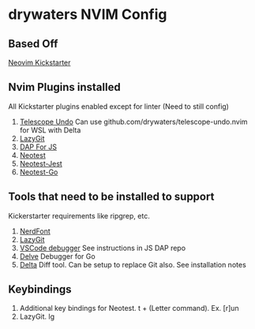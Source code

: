 # drywaters NVIM Config

## Based Off
[Neovim Kickstarter](https://github.com/nvim-lua/kickstart.nvim)

## Nvim Plugins installed
All Kickstarter plugins enabled except for linter (Need to still config)
1. [Telescope Undo](https://github.com/debugloop/telescope-undo.nvim) Can use github.com/drywaters/telescope-undo.nvim for WSL with Delta
2. [LazyGit](https://github.com/kdheepak/lazygit.nvim)
3. [DAP For JS](https://github.com/mxsdev/nvim-dap-vscode-js)
4. [Neotest](https://github.com/nvim-neotest/neotest)
5. [Neotest-Jest](https://github.com/nvim-neotest/neotest-jest)
6. [Neotest-Go](https://github.com/nvim-neotest/neotest-go)

## Tools that need to be installed to support
Kickerstarter requirements like ripgrep, etc.
1. [NerdFont](https://www.nerdfonts.com/font-downloads)
2. [LazyGit](https://github.com/jesseduffield/lazygit)
3. [VSCode debugger](https://github.com/microsoft/vscode-js-debug)  See instructions in JS DAP repo
4. [Delve](https://github.com/go-delve/delve)  Debugger for Go
5. [Delta](https://github.com/dandavison/delta)  Diff tool. Can be setup to replace Git also.  See installation notes

## Keybindings
1. Additional key bindings for Neotest.  <leader>t + (Letter command).  Ex. [r]un
2. LazyGit.  <leader>lg
